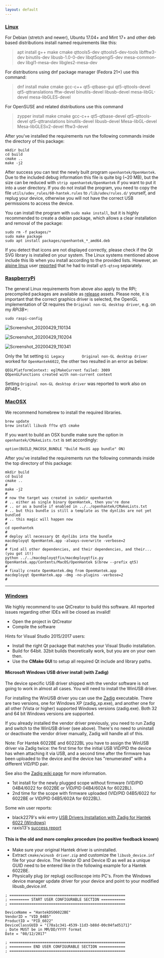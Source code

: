 ```yaml
---
layout: default
---
```

### [Linux](#linux)
For Debian (stretch and newer), Ubuntu 17.04+ and Mint 17+ and other deb based distributions install named requirements like this:
> apt install g++ make cmake qttools5-dev qttools5-dev-tools libfftw3-dev binutils-dev libusb-1.0-0-dev libqt5opengl5-dev mesa-common-dev libgl1-mesa-dev libgles2-mesa-dev

For distributions using dnf package manager (Fedora 21+) use this command:
> dnf install make cmake gcc-c++ qt5-qtbase-gui qt5-qttools-devel qt5-qttranslations fftw-devel binutils-devel libusb-devel mesa-libGL-devel mesa-libGLES-devel

For OpenSUSE and related distributions use this command
> zypper install make cmake gcc-c++ qt5-qtbase-devel qt5-qttools-devel qt5-qttranslations  binutils-devel libusb-devel Mesa-libGL-devel Mesa-libGLESv2-devel fftw3-devel 

After you've installed the requirements run the following commands inside the directory of this package:

    mkdir build
    cd build
    cmake ..
    make -j2

After success you can test the newly built program `openhantek/OpenHantek`.
Due to the included debug information this file is quite big (~20 MB), but the size can be reduced with `strip openhantek/OpenHantek` if you want to put it into a user directory. 
If you do not install the program, you need to copy the file `utils/udev_rules/60-hantek.rules` to `/lib/udev/rules.d/` yourself,
and replug your device, otherwise you will not have the correct USB permissions to access the device.

You can install the program with `sudo make install`, but it is highly recommended to create a debian package,
which allows a clear installation and removal of the package:

    sudo rm -f packages/*
    sudo make package
    sudo apt install packages/openhantek_*_amd64.deb

If you detect that icons are not displayed correctly, please check if the Qt SVG library is installed on your system.
The Linux systems mentioned above include this lib when you install according to the provided lists.
However, an [alpine linux](https://alpinelinux.org/) user [reported](https://github.com/OpenHantek/OpenHantek6022/issues/42#issuecomment-564329632) that he had to install `qt5-qtsvg` separately.

### [RaspberryPi](#raspberrypi)
The general Linux requirements from above also apply to the RPi; precompiled packages are available as [release](https://github.com/OpenHantek/OpenHantek6022/releases) assets.
Please note, it is important that the correct graphics driver is selected,
the OpenGL implementation of Qt requires the `Original non-GL desktop driver`, e.g. on my *RPi3B+*:

    sudo raspi-config

![Screenshot_20200429_110134](https://user-images.githubusercontent.com/12542359/80594903-22788180-8a24-11ea-9859-eebd51542823.png)

![Screenshot_20200429_110204](https://user-images.githubusercontent.com/12542359/80594920-2c9a8000-8a24-11ea-8629-9584cfaf367f.png)

![Screenshot_20200429_110341](https://user-images.githubusercontent.com/12542359/80594963-3cb25f80-8a24-11ea-9d5a-8ca90e836581.png)

Only the 1st setting `G1 Legacy        Original non-GL desktop driver` worked for `OpenHantek6022`, the other two resulted in an error as below:

    QEGLPlatformContext: eglMakeCurrent failed: 3009
    QOpenGLFunctions created with non-current context

Setting `Original non-GL desktop driver` was reported to work also on *RPi4B+*.

### [MacOSX](#macosx)
We recommend homebrew to install the required libraries.

    brew update
    brew install libusb fftw qt5 cmake

If you want to build an OSX bundle make sure the option in `openhantek/CMakeLists.txt` is set accordingly:

    option(BUILD_MACOSX_BUNDLE "Build MacOS app bundle" ON)

After you've installed the requirements run the following commands inside the top directory of this package:

    mkdir build
    cd build
    cmake ..
    #
    make -j2
    #
    # now the target was created in subdir openhantek
    # .. either as single binary OpenHantek, then you're done
    # .. or as a bundle if enabled in ../../openhantek/CMakeLists.txt
    # .. but this bundle is still a template as the dynlibs are not yet bundled
    # .. this magic will happen now
    #
    cd openhantek
    #
    # deploy all necessary Qt dynlibs into the bundle
    macdeployqt OpenHantek.app -always-overwrite -verbose=2
    #
    # find all other dependencies, and their dependencies, and their... (you got it!)
    python ../../macdeployqtfix/macdeployqtfix.py OpenHantek.app/Contents/MacOS/OpenHantek $(brew --prefix qt5)
    #
    # finally create OpenHantek.dmg from OpenHantek.app
    macdeployqt OpenHantek.app -dmg -no-plugins -verbose=2
    #

----

### [Windows](#windows)

We highly recommend to use QtCreator to build this software. All reported issues regarding other IDEs
will be closed as invalid!

* Open the project in QtCreator
* Compile the software

Hints for Visual Studio 2015/2017 users:
* Install the right Qt package that matches your Visual Studio installation.
* Build for 64bit. 32bit builds theoretically work, but you are on your own then.
* Use the **CMake GUI** to setup all required Qt include and library paths.

#### Microsoft Windows USB driver install (with Zadig)

The device specific USB driver shipped with the vendor software is not going to work in almost all cases. 
You will need to install the WinUSB driver.

For installing the WinUSB driver you can use the [Zadig](http://zadig.akeo.ie/) executable. 
There are two versions, one for Windows XP (zadig_xp.exe), and another one for all other (Vista or higher)
supported Windows versions (zadig.exe). Both 32 and 64 bit Windows versions are supported. 

If you already installed the vendor driver previously, you need to run Zadig and switch to the WinUSB driver (see above). 
There's no need to uninstall or deactivate the vendor driver manually, Zadig will handle all of this.

Note: For Hantek 6022BE and 60222BL you have to assign the WinUSB driver via Zadig twice: 
the first time for the initial USB VID/PID the device has when attaching it via USB, 
and a second time after the firmware has been uploaded to the device and the device has "renumerated" 
with a different VID/PID pair.

See also the [Zadig wiki page](https://github.com/pbatard/libwdi/wiki/Zadig) for more information.

  - 1st install for the newly plugged scope without firmware (VID/PID 04B4/6022 for 6022BE or VID/PID 04B4/602A for 6022BL). 
  - 2nd time for the scope with firmware uploaded (VID/PID 04B5/6022 for 6022BE or VID/PID 04B5/602A for 6022BL).

Some win user reports:

* black2279's wiki entry 
[USB Drivers Installation with Zadig for Hantek 6022 (Windows)](https://github.com/black2279/OpenHantek6022/wiki/USB-Drivers-Installation-with-Zadig-for-Hantek-6022-%28Windows%29)
* raxis13's [success report](https://www.eevblog.com/forum/testgear/hantek-6022be-20mhz-usb-dso/msg2563869/#msg2563869)

#### This is the old and more complex procedure (no positive feedback known)
  - Make sure your original Hantek driver is uninstalled.
  - Extract `cmake/winusb driver.zip` and customize the `libusb_device.inf` file for your device. The Vendor ID and Device ID as well as a unique GUID need to be entered like in the following example for a Hantek 6022BE.
  - Physically plug (or replug) oscilloscope into PC's. From the Windows device manager update driver for your device and point to your modified libusb_device.inf.

````
; =====================================================
; ========= START USER CONFIGURABLE SECTION ===========
; =====================================================

DeviceName = "HantekDSO6022BE"
VendorID = "VID_04B5"
ProductID = "PID_6022"
DeviceClassGUID = "{78a1c341-4539-11d3-b88d-00c04fad5171}"
; Date MUST be in MM/DD/YYYY format
Date = "08/12/2017"

; =====================================================
; ========== END USER CONFIGURABLE SECTION ============
; =====================================================
````
